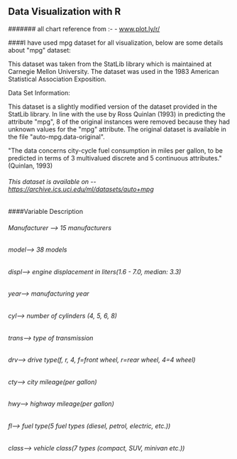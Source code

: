 ## Data Visualization with R 
####### all chart reference from :- - www.plot.ly/r/



####I have used mpg dataset for all visualization, below are some details about "mpg" dataset:

This dataset was taken from the StatLib library which is maintained at Carnegie Mellon University. The dataset was used in the 1983 American Statistical Association Exposition.

Data Set Information:

This dataset is a slightly modified version of the dataset provided in the StatLib library. In line with the use by Ross Quinlan (1993) in predicting the attribute "mpg", 8 of the original instances were removed because they had unknown values for the "mpg" attribute. The original dataset is available in the file "auto-mpg.data-original". 

"The data concerns city-cycle fuel consumption in miles per gallon, to be predicted in terms of 3 multivalued discrete and 5 continuous attributes." (Quinlan, 1993)

###### This dataset is available on -- https://archive.ics.uci.edu/ml/datasets/auto+mpg

####Variable	    Description
###### Manufacturer -->	15 manufacturers
###### model-->		38 models 
###### displ-->		engine displacement in liters(1.6 - 7.0, median: 3.3)
###### year-->		manufacturing year
###### cyl-->		number of cylinders (4, 5, 6, 8)
###### trans-->		type of transmission
###### drv-->		drive type(f, r, 4, f=front wheel, r=rear wheel, 4=4 wheel)
###### cty-->		city mileage(per gallon)
###### hwy-->		highway mileage(per gallon)
###### fl-->		fuel type(5 fuel types (diesel, petrol, electric, etc.))
###### class-->		vehicle class(7 types (compact, SUV, minivan etc.))
